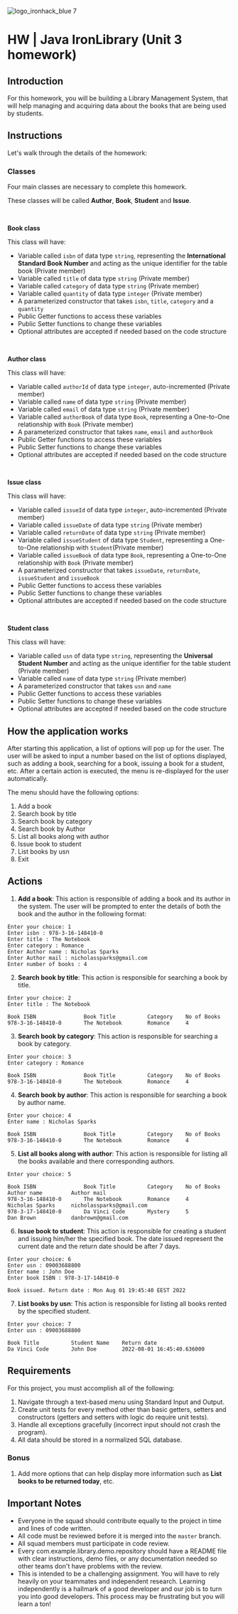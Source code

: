 ![logo_ironhack_blue 7](https://user-images.githubusercontent.com/23629340/40541063-a07a0a8a-601a-11e8-91b5-2f13e4e6b441.png)

# HW | Java IronLibrary (Unit 3 homework)

## Introduction

For this homework, you will be building a Library Management System, that will help managing and acquiring data about the books that are being used by students.

## Instructions

Let's walk through the details of the homework:

### Classes

Four main classes are necessary to complete this homework.

These classes will be called **Author**, **Book**, **Student** and **Issue**.

<br>

**Book class**

This class will have:

- Variable called `isbn` of data type `string`, representing the **International Standard Book Number** and acting as the unique identifier for the table book (Private member)
- Variable called `title` of data type `string` (Private member)
- Variable called `category` of data type `string` (Private member)
- Variable called `quantity` of data type `integer` (Private member)
- A parameterized constructor that takes `isbn`, `title`, `category` and a `quantity`
- Public Getter functions to access these variables
- Public Setter functions to change these variables
- Optional attributes are accepted if needed based on the code structure

<br>

**Author class**

This class will have:

- Variable called `authorId` of data type `integer`, auto-incremented (Private member)
- Variable called `name` of data type `string` (Private member)
- Variable called `email` of data type `string` (Private member)
- Variable called `authorBook` of data type `Book`, representing a One-to-One relationship with `Book` (Private member)
- A parameterized constructor that takes `name`, `email` and `authorBook`
- Public Getter functions to access these variables
- Public Setter functions to change these variables
- Optional attributes are accepted if needed based on the code structure

<br>

**Issue class**

This class will have:

- Variable called `issueId` of data type `integer`, auto-incremented (Private member)
- Variable called `issueDate` of data type `string` (Private member)
- Variable called `returnDate` of data type `string` (Private member)
- Variable called `issueStudent` of data type `Student`, representing a One-to-One relationship with `Student`(Private member)
- Variable called `issueBook` of data type `Book`, representing a One-to-One relationship with `Book` (Private member)
- A parameterized constructor that takes `issueDate`, `returnDate`, `issueStudent` and `issueBook`
- Public Getter functions to access these variables
- Public Setter functions to change these variables
- Optional attributes are accepted if needed based on the code structure

<br>

**Student class**

This class will have:

- Variable called `usn` of data type `string`, representing the **Universal Student Number** and acting as the unique identifier for the table student (Private member)
- Variable called `name` of data type `string` (Private member)
- A parameterized constructor that takes `usn` and `name`
- Public Getter functions to access these variables
- Public Setter functions to change these variables
- Optional attributes are accepted if needed based on the code structure

## How the application works

After starting this application, a list of options will pop up for the user. The user will be asked to input a number based on the list of options displayed, such as adding a book, searching for a book, issuing a book for a student, etc.
After a certain action is executed, the menu is re-displayed for the user automatically.

The menu should have the following options:

1. Add a book
2. Search book by title
3. Search book by category
4. Search book by Author
5. List all books along with author
6. Issue book to student
7. List books by usn
8. Exit

## Actions

1. **Add a book**: This action is responsible of adding a book and its author in the system. The user will be prompted to enter the details of both the book and the author in the following format:

```
Enter your choice: 1
Enter isbn : 978-3-16-148410-0
Enter title : The Notebook
Enter category : Romance
Enter Author name : Nicholas Sparks
Enter Author mail : nicholassparks@gmail.com
Enter number of books : 4
```

2. **Search book by title**: This action is responsible for searching a book by title.

```
Enter your choice: 2
Enter title : The Notebook

Book ISBN               Book Title          Category    No of Books
978-3-16-148410-0       The Notebook        Romance     4
```

3. **Search book by category**: This action is responsible for searching a book by category.

```
Enter your choice: 3
Enter category : Romance

Book ISBN               Book Title          Category    No of Books
978-3-16-148410-0       The Notebook        Romance     4
```

4. **Search book by author**: This action is responsible for searching a book by author name.

```
Enter your choice: 4
Enter name : Nicholas Sparks

Book ISBN               Book Title          Category    No of Books
978-3-16-148410-0       The Notebook        Romance     4
```

5. **List all books along with author**: This action is responsible for listing all the books available and there corresponding authors.

```
Enter your choice: 5

Book ISBN               Book Title          Category    No of Books     Author name         Author mail
978-3-16-148410-0       The Notebook        Romance     4               Nicholas Sparks     nicholassparks@gmail.com
978-3-17-148410-0       Da Vinci Code       Mystery     5               Dan Brown           danbrown@gmail.com
```

6. **Issue book to student**: This action is responsible for creating a student and issuing him/her the specified book. The date issued represent the current date and the return date should be after 7 days.

```
Enter your choice: 6
Enter usn : 09003688800
Enter name : John Doe
Enter book ISBN : 978-3-17-148410-0

Book issued. Return date : Mon Aug 01 19:45:40 EEST 2022
```

7. **List books by usn**: This action is responsible for listing all books rented by the specified student.

```
Enter your choice: 7
Enter usn : 09003688800

Book Title          Student Name    Return date
Da Vinci Code       John Doe        2022-08-01 16:45:40.636000
```

## Requirements

For this project, you must accomplish all of the following:

1.  Navigate through a text-based menu using Standard Input and Output.
2.  Create unit tests for every method other than basic getters, setters and constructors (getters and setters with logic do require unit tests).
3.  Handle all exceptions gracefully (incorrect input should not crash the program).
4.  All data should be stored in a normalized SQL database.

### Bonus

1. Add more options that can help display more information such as **List books to be returned today**, etc.

## Important Notes

- Everyone in the squad should contribute equally to the project in time and lines of code written.
- All code must be reviewed before it is merged into the `master` branch.
- All squad members must participate in code review.
- Every com.example.library.demo.repository should have a README file with clear instructions, demo files, or any documentation needed so other teams don't have problems with the review.
- This is intended to be a challenging assignment. You will have to rely heavily on your teammates and independent research. Learning independently is a hallmark of a good developer and our job is to turn you into good developers. This process may be frustrating but you will learn a ton!
